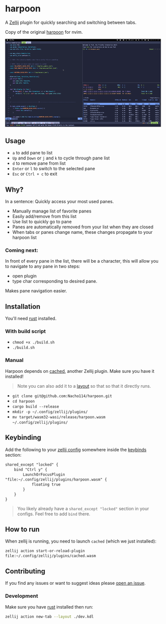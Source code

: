 # harpoon

A [Zellij](https://zellij.dev) plugin for quickly searching
and switching between tabs.

Copy of the original [harpoon](https://github.com/ThePrimeagen/harpoon) for nvim.

![usage](https://github.com/Nacho114/harpoon/raw/main/img/usage.gif)

## Usage

- `a` to add pane to list
- `Up` and `Down` or `j` and `k` to cycle through pane list
- `d` to remove pane from list
- `Enter` or `l` to switch to the selected pane
- `Esc` or `Ctrl + c` to exit

## Why?

In a sentence: Quickly access your most used panes.

- Manually manage list of favorite panes
- Easily add/remove from this list
- Use list to quickly go to pane
- Panes are automatically removed from your list when they are closed
- When tabs or panes change name, these changes propagate to your harpoon list

### Coming next:

In front of every pane in the list, there will be a character, this will allow you to navigate to any pane in two steps:
- open plugin
- type char corresponding to desired pane.

Makes pane navigation easier. 

## Installation

You'll need [rust](https://rustup.rs/) installed.

### With build script

- `chmod +x ./build.sh`
- `./build.sh`

### Manual

Harpoon depends on [cached](https://github.com/Nacho114/cached), another Zellij plugin.
Make sure you have it installed! 

> Note you can also add it to a [layout](https://zellij.dev/documentation/creating-a-layout.html#plugin) so that so that it directly runs. 

- `git clone git@github.com:Nacho114/harpoon.git`
- `cd harpoon`
- `cargo build --release`
- `mkdir -p ~/.config/zellij/plugins/`
- `mv target/wasm32-wasi/release/harpoon.wasm ~/.config/zellij/plugins/`

## Keybinding

Add the following to your [zellij config](https://zellij.dev/documentation/configuration.html)
somewhere inside the [keybinds](https://zellij.dev/documentation/keybindings.html) section:

```kdl
shared_except "locked" {
    bind "Ctrl y" {
        LaunchOrFocusPlugin "file:~/.config/zellij/plugins/harpoon.wasm" {
            floating true
        }
    }
}
```

> You likely already have a `shared_except "locked"` section in your configs. Feel free to add `bind` there.

## How to run

When zellij is running, you need to launch `cached` (which we just installed):

```shell
zellij action start-or-reload-plugin file:~/.config/zellij/plugins/cached.wasm
```

## Contributing

If you find any issues or want to suggest ideas please [open an issue](https://github.com/Nacho114/harpoon/issues/new).

### Development

Make sure you have [rust](https://rustup.rs/) installed then run:

```sh
zellij action new-tab --layout ./dev.kdl
```
